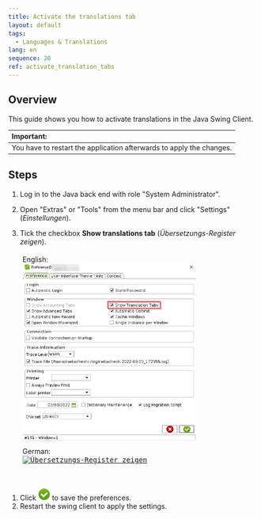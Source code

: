 ```yaml
---
title: Activate the translations tab
layout: default
tags:  
  - Languages & Translations
lang: en
sequence: 20
ref: activate_translation_tabs
---
```


## Overview
This guide shows you how to activate translations in the Java Swing Client.

| **Important:** |
| :- |
| You have to restart the application afterwards to apply the changes. |

## Steps
1. Log in to the Java back end with role "System Administrator".
1. Open "Extras" or "Tools" from the menu bar and click "Settings" (*Einstellungen*).
1. Tick the checkbox **Show translations tab** (*Übersetzungs-Register zeigen*).

    <div style="display: inline-block; margin: 5px;">English:<br>
    <kbd><a href="assets/X2Go_show_translations.png" title="Click to enlarge" target="\_blank"><img src="assets/X2Go_show_translations.png" alt="Show translations tab" style="max-width: 350px"></a></kbd>
    </div>
    <div style="display: inline-block; margin: 5px">German:<br>
    <kbd><a href="https://user-images.githubusercontent.com/29163573/104922589-32156d00-599b-11eb-8ef5-b4a3ebf47088.png" title="Click to enlarge" target="\_blank"><img src="https://user-images.githubusercontent.com/29163573/104922589-32156d00-599b-11eb-8ef5-b4a3ebf47088.png" alt="Übersetzungs-Register zeigen" style="max-width: 400px"></a></kbd>
    </div>

<br>

1. Click ![](../../images/icons/Ok24.png) to save the preferences.
1. Restart the swing client to apply the settings.
